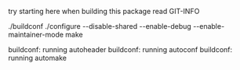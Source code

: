 try starting here when building this package
read GIT-INFO


./buildconf
./configure --disable-shared --enable-debug --enable-maintainer-mode
make

buildconf: running autoheader
buildconf: running autoconf
buildconf: running automake



